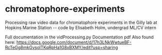 # chromatophore-experiments
Processing raw video data for chromatophore experiments in the Gilly lab at Hopkins Marine Station -- code by Elisabeth Holm, undergrad ML/CV intern

Full documentation in the vidProcessing.py Documentation pdf
Also found here: https://docs.google.com/document/d/17h3LNkWwtueBF-RcTeGg8mkGvsoITKqRpHa1G8xBXMY/edit?usp=sharing
